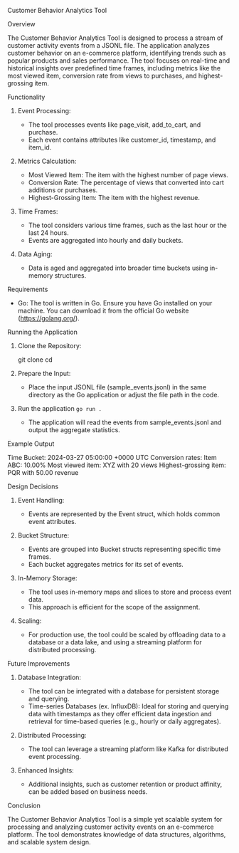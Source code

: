 Customer Behavior Analytics Tool

Overview

The Customer Behavior Analytics Tool is designed to process a stream of customer activity events from a JSONL file. The application analyzes customer behavior on an e-commerce platform, identifying trends such as popular products and sales performance. The tool focuses on real-time and historical insights over predefined time frames, including metrics like the most viewed item, conversion rate from views to purchases, and highest-grossing item.

Functionality

1. Event Processing:
    - The tool processes events like page_visit, add_to_cart, and purchase.
    - Each event contains attributes like customer_id, timestamp, and item_id.

2. Metrics Calculation:
    - Most Viewed Item: The item with the highest number of page views.
    - Conversion Rate: The percentage of views that converted into cart additions or purchases.
    - Highest-Grossing Item: The item with the highest revenue.

3. Time Frames:
    - The tool considers various time frames, such as the last hour or the last 24 hours.
    - Events are aggregated into hourly and daily buckets.

4. Data Aging:
    - Data is aged and aggregated into broader time buckets using in-memory structures.

Requirements

- Go: The tool is written in Go. Ensure you have Go installed on your machine. You can download it from the official Go website (https://golang.org/).

Running the Application

1. Clone the Repository:

   git clone <repository-url>
   cd <repository-directory>

2. Prepare the Input:

   - Place the input JSONL file (sample_events.jsonl) in the same directory as the Go application or adjust the file path in the code.

3. Run the application
   `go run .`

   - The application will read the events from sample_events.jsonl and output the aggregate statistics.

Example Output

Time Bucket: 2024-03-27 05:00:00 +0000 UTC
Conversion rates:
Item ABC: 10.00%
Most viewed item: XYZ with 20 views
Highest-grossing item: PQR with 50.00 revenue

Design Decisions

1. Event Handling:
   - Events are represented by the Event struct, which holds common event attributes.

2. Bucket Structure:
   - Events are grouped into Bucket structs representing specific time frames.
   - Each bucket aggregates metrics for its set of events.

3. In-Memory Storage:
   - The tool uses in-memory maps and slices to store and process event data.
   - This approach is efficient for the scope of the assignment.

4. Scaling:
   - For production use, the tool could be scaled by offloading data to a database or a data lake, and using a streaming platform for distributed processing.

Future Improvements

1. Database Integration:
   - The tool can be integrated with a database for persistent storage and querying.
   - Time-series Databases (ex. InfluxDB): Ideal for storing and querying data with timestamps as they offer efficient data ingestion and retrieval for time-based queries (e.g., hourly or daily aggregates).

2. Distributed Processing:
   - The tool can leverage a streaming platform like Kafka for distributed event processing.

3. Enhanced Insights:
   - Additional insights, such as customer retention or product affinity, can be added based on business needs.

Conclusion

The Customer Behavior Analytics Tool is a simple yet scalable system for processing and analyzing customer activity events on an e-commerce platform. The tool demonstrates knowledge of data structures, algorithms, and scalable system design.
